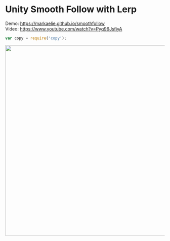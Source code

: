 # Unity Smooth Follow with Lerp

Demo: https://markaelie.github.io/smoothfollow
<br>
Video: https://www.youtube.com/watch?v=Pyq96JsfiyA

```js
var copy = require('copy');
```


<p align="center">
  <img width="820" height="600" src="https://github.com/markaelie/SmoothFollow-Unity/blob/master/DemoScreenshot.png?raw=true">
</p>

